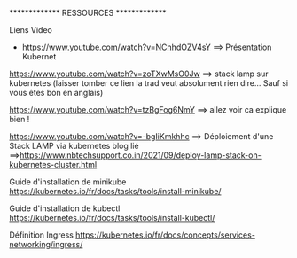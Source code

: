 ************* RESSOURCES *************

Liens Video 
- https://www.youtube.com/watch?v=NChhdOZV4sY ==> Présentation Kubernet

https://www.youtube.com/watch?v=zoTXwMsO0Jw ==> stack lamp sur kubernetes (laisser tomber ce lien la trad veut absolument rien dire... Sauf si vous êtes bon en anglais)

https://www.youtube.com/watch?v=tzBgFog6NmY ==> allez voir ca explique bien !

https://www.youtube.com/watch?v=-bgIiKmkhhc ==> Déploiement d'une Stack LAMP via kubernetes blog lié ==>https://www.nbtechsupport.co.in/2021/09/deploy-lamp-stack-on-kubernetes-cluster.html

Guide d'installation de minikube
https://kubernetes.io/fr/docs/tasks/tools/install-minikube/

Guide d'installation de kubectl
https://kubernetes.io/fr/docs/tasks/tools/install-kubectl/

Définition Ingress
https://kubernetes.io/fr/docs/concepts/services-networking/ingress/
